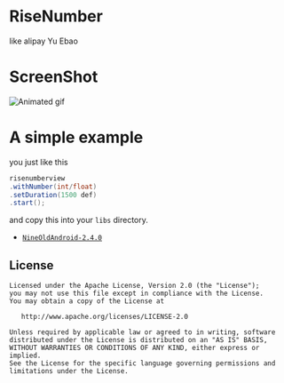 RiseNumber
==========
like alipay Yu Ebao 

# ScreenShot
![Animated gif][1]

# A simple example

you just like this 

``` java
risenumberview
.withNumber(int/float)
.setDuration(1500 def)
.start();
```
and copy this into your `libs` directory.
-   [`NineOldAndroid-2.4.0`](https://github.com/daimajia/AndroidViewAnimations/releases/download/v1.0.6/NineOldAndroid-2.4.0.jar)



License
-----------



    Licensed under the Apache License, Version 2.0 (the "License");
    you may not use this file except in compliance with the License.
    You may obtain a copy of the License at

       http://www.apache.org/licenses/LICENSE-2.0

    Unless required by applicable law or agreed to in writing, software
    distributed under the License is distributed on an "AS IS" BASIS,
    WITHOUT WARRANTIES OR CONDITIONS OF ANY KIND, either express or implied.
    See the License for the specific language governing permissions and
    limitations under the License.


[1]: http://img1.ph.126.net/4KwTQuo_cyu6J0PD3F121Q==/6619077591397610077.gif
